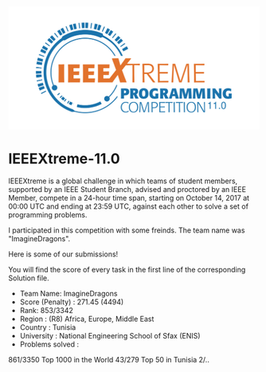 ![alt text](
https://github.com/OmarDahmen/IEEEXtreme-11.0/blob/master/XtremeLogo.svg
"XtremeLogo")
# IEEEXtreme-11.0
IEEEXtreme is a global challenge in which teams of student members, supported by an IEEE Student Branch, advised and proctored by an IEEE Member, compete in a 24-hour time span, starting on October 14, 2017 at 00:00 UTC and ending at 23:59 UTC, against each other to solve a set of programming problems.

I participated in this competition with some freinds. The team name was "ImagineDragons".

Here is some of our submissions!

You will find the score of every task in the first line of the corresponding Solution file.

* Team Name: ImagineDragons
* Score (Penalty) : 271.45 (4494)
* Rank: 853/3342
* Region : (R8) Africa, Europe, Middle East
* Country : Tunisia
* University : National Engineering School of Sfax (ENIS)
* Problems solved : 

861/3350  Top 1000 in the World
43/279  Top 50 in Tunisia
2/..
